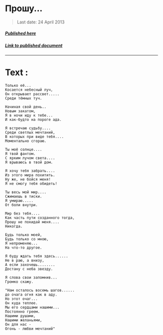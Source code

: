 # Прошу...

> Last date: 24 April 2013
##### [Published here](http://vk.com/zimnurov_mf)
##### [Link to published document](https://vk.com/wall-52918906_26)
___
    
# Text :

```
Только её...
Косается небесный луч,
Он открывает рассвет.....
Среди тёмных туч.

Начиная свой день..
Новым закатом,
Я в ночи иду к тебе...
И как-будто на пороге ада.

Я встречаю судьбу....
Среди светлых мечтаний,
В которых при виде тебя....
Моментально сгораю.

Ты моё солнце....
Я твой фантом.
С ярким лучом света....
Я врываюсь в твой дом.

Я хочу тебя забрать....
Из этого мира похитить.
Ну же, не бойся меня!
Я не смогу тебя обидеть!

Ты весь мой мир....
Сжимаешь в тиски.
Я умираю.....
От боли внутри.

Мир без тебя....
Как часть пути созданного тогда,
Прошу не покидай меня....
Никогда.

Будь только моей,
Будь только со мною,
Я непроменяю...
На что-то другое.

Я буду ждать тебя здесь......
Не в раю, а внизу,
А если захочешь........
Достану с неба звезду.

Я слова свои запомнив...
Громко скажу.

"Нам осталось восемь шагов......
до очага огня как в аду.
Но этот очаг...
Он куда теплее.
Мы его сердцами нашими...
Постоянно греем.
Нашими душами,
Нашими желаньями,
Он для нас -
Огонь - любви мечтаний"
```
